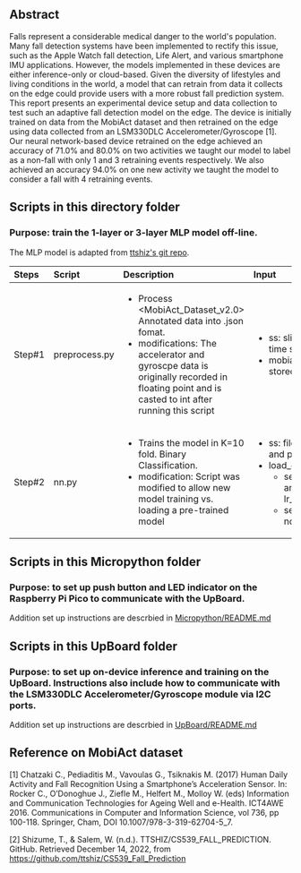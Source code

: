 ## Abstract

Falls represent a considerable medical danger to the world's population. Many fall detection systems have been implemented to rectify this issue, such as the Apple Watch fall detection, Life Alert, and various smartphone IMU applications. However, the models implemented in these devices are either inference-only or cloud-based. Given the diversity of lifestyles and living conditions in the world, a model that can retrain from data it collects on the edge could provide users with a more robust fall prediction system. This report presents an experimental device setup and data collection to test such an adaptive fall detection model on the edge. The device is initially trained on data from the MobiAct dataset and then retrained on the edge using data collected from an LSM330DLC Accelerometer/Gyroscope [1]. Our neural network-based device retrained on the edge achieved an accuracy of 71.0\% and 80.0\% on two activities we taught our model to label as a non-fall with only 1 and 3 retraining events respectively. We also achieved an accuracy 94.0\% on one new activity we taught the model to consider a fall with 4 retraining events.


## Scripts in this directory folder
### Purpose: train the 1-layer or 3-layer MLP model off-line.
The MLP model is adapted from [ttshiz's git repo](https://github.com/ttshiz/CS539_Fall_Prediction).

| Steps       | Script        | Description | Input     | Output
| :---        |    :----     |    :----  |          :---- |          :---- |
| Step#1      | preprocess.py | <ul>  <li>Process <MobiAct_Dataset_v2.0> Annotated data into .json fomat. </li>  <li>modifications: The accelerator and gyroscpe data is originally recorded in floating point and is casted to int after running this script</li> </ul>       |  <ul>  <li>ss: slice_size in nanoseconds. Determines the time stamp spacing to get new data </li>  <li>mobiact_folder: where your MobiAct dataset is stored</li> </ul>  | <ul><li>  preprocessed_*.json: preprocessed data (int casted)</li></ul>  |
| Step#2      | nn.py    |  <ul><li>Trains the model in K=10 fold. Binary Classification. </li><li>modification: Script was modified to allow new model training vs. loading a pre-trained model </li> </ul> | <ul>  <li>ss: filese: which preprocessed.json file to train and predict </li>  <li>load_existing_model: <ul><li>set to 1 if you had previously trained a model and what to use that, e.g. lr_pre_6.0E+09solver_lbfgsiter_1000run_1.pkl </li><li>set to 0 if you wish to retrain the model or that no model exist yet </li></ul></li> </ul> |<ul><li> lr_pre_*.pkl: model </li><li>bin_results_summary.json: model accuracy, F1score, precision, .... </li></ul> |

## Scripts in this Micropython folder
### Purpose: to set up push button and LED indicator on the Raspberry Pi Pico to communicate with the UpBoard.
Addition set up instructions are descrbied in [Micropython/README.md](https://github.com/estellekao/EE292D_Project/blob/main/Micropython/README.md)

## Scripts in this UpBoard folder
### Purpose: to set up on-device inference and training on the UpBoard. Instructions also include how to communicate with the LSM330DLC Accelerometer/Gyroscope module via I2C ports.
Addition set up instructions are descrbied in [UpBoard/README.md](https://github.com/estellekao/EE292D_Project/blob/main/UpBoard/README.md)

## Reference on MobiAct dataset
[1] Chatzaki C., Pediaditis M., Vavoulas G., Tsiknakis M. (2017) Human Daily Activity and Fall Recognition Using a Smartphone’s Acceleration Sensor. In: Rocker C., O’Donoghue J., Ziefle M., Helfert M., Molloy W. (eds) Information and Communication Technologies for Ageing Well and e-Health. ICT4AWE 2016. Communications in Computer and Information Science, vol 736, pp 100-118. Springer, Cham, DOI 10.1007/978-3-319-62704-5_7.

[2] Shizume, T., &amp; Salem, W. (n.d.). TTSHIZ/CS539_FALL_PREDICTION. GitHub. Retrieved December 14, 2022, from https://github.com/ttshiz/CS539_Fall_Prediction 
